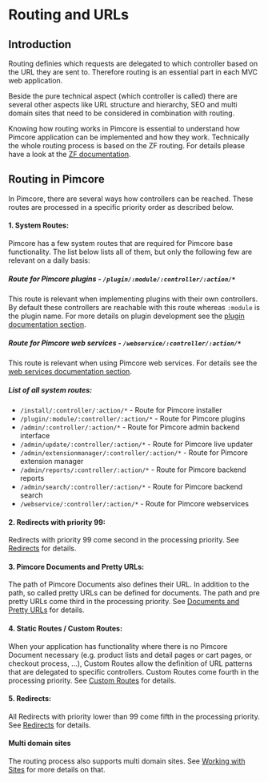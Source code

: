 # Routing and URLs 

## Introduction
Routing definies which requests are delegated to which controller based on the URL they are sent to. Therefore routing
 is an essential part in each MVC web application. 
 
Beside the pure technical aspect (which controller is called) there are several other aspects like 
 URL structure and hierarchy, SEO and multi domain sites that need to be considered in combination with routing.
   
Knowing how routing works in Pimcore is essential to understand how Pimcore application can be implemented and how 
 they work. Technically the whole routing process is based on the ZF routing. For details please have a look at the 
 [ZF documentation](https://framework.zend.com/manual/1.12/en/zend.controller.router.html). 
 

## Routing in Pimcore
In Pimcore, there are several ways how controllers can be reached. These routes are processed in a specific priority 
order as described below. 

#### 1. System Routes:
Pimcore has a few system routes that are required for Pimcore base functionality. The list below lists all of them, 
but only the following few are relevant on a daily basis: 
##### Route for Pimcore plugins - ```/plugin/:module/:controller/:action/*```
This route is relevant when implementing plugins with their own controllers. By default these controllers are reachable 
with this route whereas ```:module``` is the plugin name. For more details on plugin development see the 
[plugin documentation section](../../10_Extending_Pimcore/13_Plugin_Developers_Guide/01_Plugin_Anatomy.md). 
 
##### Route for Pimcore web services - ```/webservice/:controller/:action/*```
This route is relevant when using Pimcore web services. For details see the 
[web services documentation section](../../14_Web_Services/_index.md). 

  
##### List of all system routes:    
* ```/install/:controller/:action/*``` - Route for Pimcore installer
* ```/plugin/:module/:controller/:action/*``` - Route for Pimcore plugins
* ```/admin/:controller/:action/*``` - Route for Pimcore admin backend interface
* ```/admin/update/:controller/:action/*``` - Route for Pimcore live updater
* ```/admin/extensionmanager/:controller/:action/*``` - Route for Pimcore extension manager
* ```/admin/reports/:controller/:action/*``` - Route for Pimcore backend reports
* ```/admin/search/:controller/:action/*``` - Route for Pimcore backend search
* ```/webservice/:controller/:action/*``` - Route for Pimcore webservices
   
   
#### 2. Redirects with priority 99:  
Redirects with priority 99 come second in the processing priority. See [Redirects](./04_Redirects.md) for details. 
   
#### 3. Pimcore Documents and Pretty URLs:
The path of Pimcore Documents also defines their URL. In addition to the path, so called pretty URLs can be defined for
 documents. The path and pre pretty URLs come third in the processing priority. 
 See [Documents and Pretty URLs](./00_Documents_and_Pretty_URLs.md) for details. 


#### 4. Static Routes / Custom Routes: 
When your application has functionality where there is no Pimcore Document necessary (e.g. product lists and detail pages 
 or cart pages, or checkout process, ...), Custom Routes allow the definition of URL patterns that are delegated to specific
 controllers. Custom Routes come fourth in the processing priority. See [Custom Routes](./02_Custom_Routes.md) for details.


#### 5. Redirects: 
All Redirects with priority lower than 99 come fifth in the processing priority. 
See [Redirects](./04_Redirects.md) for details. 


#### Multi domain sites
The routing process also supports multi domain sites. 
See [Working with Sites](./08_Working_with_Sites.md) for more details on that. 
